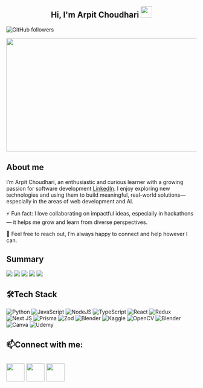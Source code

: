 <h2 align="center">Hi, I'm Arpit Choudhari <img src="https://user-images.githubusercontent.com/39955420/147578264-bae0526c-028a-49d2-8af8-d08bb4edbd2a.gif" height="30" width="30"></h2>
 
<img alt="GitHub followers" src="https://img.shields.io/github/followers/ARPIT20012005">


<h10 align="center"><img src="https://github.com/user-attachments/assets/ca7f6c1f-9377-49ef-8424-ddf0a560ceae" height="300" width="1000" ></h10>

<h2>About me</h2>

I’m Arpit Choudhari, an enthusiastic and curious learner with a growing passion for software development [LinkedIn](https://www.linkedin.com/in/arpit-choudhari-435580271/). I enjoy exploring new technologies and using them to build meaningful, real-world solutions—especially in the areas of web development and AI.

⚡ Fun fact: I love collaborating on impactful ideas, especially in hackathons — it helps me grow and learn from diverse perspectives.

💬 Feel free to reach out, I’m always happy to connect and help however I can.



<h2>Summary</h2>

![](http://github-profile-summary-cards.vercel.app/api/cards/profile-details?username=ARPIT20012005&theme=monokai)
![](http://github-profile-summary-cards.vercel.app/api/cards/repos-per-language?username=ARPIT20012005&theme=monokai)
![](http://github-profile-summary-cards.vercel.app/api/cards/most-commit-language?username=ARPIT20012005&theme=monokai)
![](http://github-profile-summary-cards.vercel.app/api/cards/stats?username=ARPIT20012005&theme=monokai)
![](http://github-profile-summary-cards.vercel.app/api/cards/productive-time?username=ARPIT20012005&theme=monokai&utcOffset=8)



<h2>🛠Tech Stack</h2>

![Python](https://img.shields.io/badge/python-3670A0?style=for-the-badge&logo=python&logoColor=ffdd54)
![JavaScript](https://img.shields.io/badge/javascript-%23323330.svg?style=for-the-badge&logo=javascript&logoColor=%23F7DF1E)
![NodeJS](https://img.shields.io/badge/node.js-6DA55F?style=for-the-badge&logo=node.js&logoColor=white)
![TypeScript](https://img.shields.io/badge/typescript-%23007ACC.svg?style=for-the-badge&logo=typescript&logoColor=white)
![React](https://img.shields.io/badge/react-%2320232a.svg?style=for-the-badge&logo=react&logoColor=%2361DAFB)
![Redux](https://img.shields.io/badge/redux-%23593d88.svg?style=for-the-badge&logo=redux&logoColor=white)
![Next JS](https://img.shields.io/badge/Next-black?style=for-the-badge&logo=next.js&logoColor=white)
![Prisma](https://img.shields.io/badge/Prisma-3982CE?style=for-the-badge&logo=Prisma&logoColor=white)
![Zod](https://img.shields.io/badge/zod-%233068b7.svg?style=for-the-badge&logo=zod&logoColor=white)
![Blender](https://img.shields.io/badge/blender-%23F5792A.svg?style=for-the-badge&logo=blender&logoColor=white)
![Kaggle](https://img.shields.io/badge/Kaggle-035a7d?style=for-the-badge&logo=kaggle&logoColor=white)
![OpenCV](https://img.shields.io/badge/opencv-%23white.svg?style=for-the-badge&logo=opencv&logoColor=white)
![Blender](https://img.shields.io/badge/blender-%23F5792A.svg?style=for-the-badge&logo=blender&logoColor=white)
![Canva](https://img.shields.io/badge/Canva-%2300C4CC.svg?style=for-the-badge&logo=Canva&logoColor=white)
![Udemy](https://img.shields.io/badge/Udemy-A435F0?style=for-the-badge&logo=Udemy&logoColor=white)



<h2>📫Connect with me:<h2/>


[<img src="https://github.com/user-attachments/assets/6bb41c26-02a6-4722-9a21-7f1da29db816" height="48" width="48">](https://www.linkedin.com/in/arpit-choudhari-435580271/) 
[<img src="https://github.com/user-attachments/assets/31ce6e96-e081-420d-9744-625815455e9d" height="48" width="48">](arpitchoudhari20@gmail.com)
[<img src="https://github.com/user-attachments/assets/ff0a8c71-4d0e-4536-85ac-100f4eefea2a" height="48" width="48">](https://www.instagram.com/arpit_choudhari20/)

